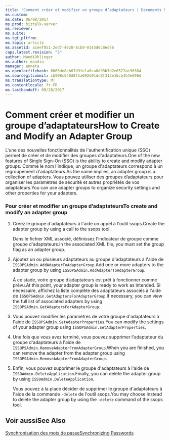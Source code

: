 ```yaml
---
title: "Comment créer et modifier un groupe d’adaptateurs | Documents Microsoft"
ms.custom: 
ms.date: 06/08/2017
ms.prod: biztalk-server
ms.reviewer: 
ms.suite: 
ms.tgt_pltfrm: 
ms.topic: article
ms.assetid: a1eef051-2ed7-4e28-8cb9-0145d6c8ed76
caps.latest.revision: "5"
author: MandiOhlinger
ms.author: mandia
manager: anneta
ms.openlocfilehash: 6865de8eb67d9fe1a6ca8d93b7d2e6527ae36364
ms.sourcegitcommit: cb908c540d8f1a692d01dc8f313e16cb4b4e696d
ms.translationtype: MT
ms.contentlocale: fr-FR
ms.lasthandoff: 09/20/2017
---
```

# <a name="how-to-create-and-modify-an-adapter-group"></a><span data-ttu-id="00d1e-102">Comment créer et modifier un groupe d’adaptateurs</span><span class="sxs-lookup"><span data-stu-id="00d1e-102">How to Create and Modify an Adapter Group</span></span>
<span data-ttu-id="00d1e-103">L'une des nouvelles fonctionnalités de l'authentification unique (SSO) permet de créer et de modifier des groupes d'adaptateurs.</span><span class="sxs-lookup"><span data-stu-id="00d1e-103">One of the new features of Single Sign-On (SSO) is the ability to create and modify adapter groups.</span></span> <span data-ttu-id="00d1e-104">Comme le nom l'indique, un groupe d'adaptateurs correspond à un regroupement d'adaptateurs.</span><span class="sxs-lookup"><span data-stu-id="00d1e-104">As the name implies, an adapter group is a collection of adapters.</span></span> <span data-ttu-id="00d1e-105">Vous pouvez utiliser des groupes d’adaptateurs pour organiser les paramètres de sécurité et autres propriétés de vos adaptateurs.</span><span class="sxs-lookup"><span data-stu-id="00d1e-105">You can use adapter groups to organize security settings and other properties for your adapters.</span></span>  
  
### <a name="to-create-and-modify-an-adapter-group"></a><span data-ttu-id="00d1e-106">Pour créer et modifier un groupe d’adaptateurs</span><span class="sxs-lookup"><span data-stu-id="00d1e-106">To create and modify an adapter group</span></span>  
  
1.  <span data-ttu-id="00d1e-107">Créez le groupe d'adaptateurs à l'aide un appel à l'outil ssops.</span><span class="sxs-lookup"><span data-stu-id="00d1e-107">Create the adapter group by using a call to the ssops tool.</span></span>  
  
     <span data-ttu-id="00d1e-108">Dans le fichier XML associé, définissez l'indicateur de groupe comme groupe d'adaptateurs.</span><span class="sxs-lookup"><span data-stu-id="00d1e-108">In the associated XML file, you must set the group flag as an adapter group.</span></span>  
  
2.  <span data-ttu-id="00d1e-109">Ajoutez un ou plusieurs adaptateurs au groupe d'adaptateurs à l'aide de `ISSOPSAdmin.AddAdapterToAdapterGroup`.</span><span class="sxs-lookup"><span data-stu-id="00d1e-109">Add one or more adapters to the adapter group by using `ISSOPSAdmin.AddAdapterToAdapterGroup`.</span></span>  
  
     <span data-ttu-id="00d1e-110">À ce stade, votre groupe d’adaptateurs est prêt à fonctionner comme prévu.</span><span class="sxs-lookup"><span data-stu-id="00d1e-110">At this point, your adapter group is ready to work as intended.</span></span> <span data-ttu-id="00d1e-111">Si nécessaire, affichez la liste complète des adaptateurs associés à l'aide de `ISSOPSAdmin.GetAdaptersForAdapterGroup`.</span><span class="sxs-lookup"><span data-stu-id="00d1e-111">If necessary, you can view the full list of associated adapters by using `ISSOPSAdmin.GetAdaptersForAdapterGroup`.</span></span>  
  
3.  <span data-ttu-id="00d1e-112">Vous pouvez modifier les paramètres de votre groupe d'adaptateurs à l'aide de `ISSOPSAdmin.SetAdapterProperties`.</span><span class="sxs-lookup"><span data-stu-id="00d1e-112">You can modify the settings of your adapter group using `ISSOPSAdmin.SetAdapterProperties`.</span></span>  
  
4.  <span data-ttu-id="00d1e-113">Une fois que vous avez terminé, vous pouvez supprimer l'adaptateur du groupe d'adaptateurs à l'aide de `ISSOPSAdmin.RemoveAdapterFromAdapterGroup`.</span><span class="sxs-lookup"><span data-stu-id="00d1e-113">When you are finished, you can remove the adapter from the adapter group using `ISSOPSAdmin.RemoveAdapterFromAdapterGroup`.</span></span>  
  
5.  <span data-ttu-id="00d1e-114">Enfin, vous pouvez supprimer le groupe d'adaptateurs à l'aide de `ISSOAdmin.DeleteApplication`.</span><span class="sxs-lookup"><span data-stu-id="00d1e-114">Finally, you can delete the adapter group by using `ISSOAdmin.DeleteApplication`.</span></span>  
  
     <span data-ttu-id="00d1e-115">Vous pouvez à la place décider de supprimer le groupe d'adaptateurs à l'aide de la commande `-delete` de l'outil ssops.</span><span class="sxs-lookup"><span data-stu-id="00d1e-115">You may choose instead to delete the adapter group by using the `-delete` command of the ssops tool.</span></span>  
  
## <a name="see-also"></a><span data-ttu-id="00d1e-116">Voir aussi</span><span class="sxs-lookup"><span data-stu-id="00d1e-116">See Also</span></span>  
 [<span data-ttu-id="00d1e-117">Synchronisation des mots de passe</span><span class="sxs-lookup"><span data-stu-id="00d1e-117">Synchronizing Passwords</span></span>](../core/synchronizing-passwords.md)